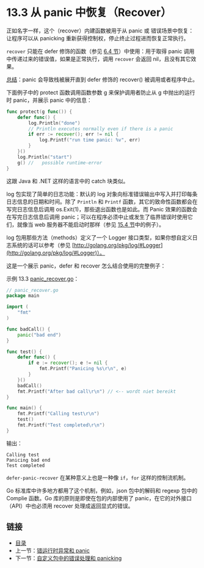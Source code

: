 # 13.3 从 panic 中恢复（Recover）

正如名字一样，这个（recover）内建函数被用于从 panic 或 错误场景中恢复：让程序可以从 panicking 重新获得控制权，停止终止过程进而恢复正常执行。

`recover` 只能在 defer 修饰的函数（参见 [6.4 节](../06/06.4.md)）中使用：用于取得 panic 调用中传递过来的错误值，如果是正常执行，调用 `recover` 会返回 nil，且没有其它效果。

<u>总结</u>：panic 会导致栈被展开直到 defer 修饰的 recover() 被调用或者程序中止。

下面例子中的 protect 函数调用函数参数 g 来保护调用者防止从 g 中抛出的运行时 panic，并展示 panic 中的信息：

```go
func protect(g func()) {
	defer func() {
		log.Println("done")
		// Println executes normally even if there is a panic
		if err := recover(); err != nil {
			log.Printf("run time panic: %v", err)
		}
	}()
	log.Println("start")
	g() //   possible runtime-error
}
```

这跟 Java 和 .NET 这样的语言中的 catch 块类似。

log 包实现了简单的日志功能：默认的 log 对象向标准错误输出中写入并打印每条日志信息的日期和时间。除了 `Println` 和 `Printf` 函数，其它的致命性函数都会在写完日志信息后调用 os.Exit(1)，那些退出函数也是如此。而 Panic 效果的函数会在写完日志信息后调用 panic；可以在程序必须中止或发生了临界错误时使用它们，就像当 web 服务器不能启动时那样（参见 [15.4 节](../15/15.4.md)中的例子）。

log 包用那些方法（methods）定义了一个 Logger 接口类型，如果你想自定义日志系统的话可以参考（参见 [http://golang.org/pkg/log/#Logger](http://golang.org/pkg/log/#Logger)）。

这是一个展示 panic，defer 和 recover 怎么结合使用的完整例子：

示例 13.3 [panic_recover.go](../examples/chapter_13/panic_recover.go)：

```go
// panic_recover.go
package main

import (
	"fmt"
)

func badCall() {
	panic("bad end")
}

func test() {
	defer func() {
		if e := recover(); e != nil {
			fmt.Printf("Panicing %s\r\n", e)
		}
	}()
	badCall()
	fmt.Printf("After bad call\r\n") // <-- wordt niet bereikt
}

func main() {
	fmt.Printf("Calling test\r\n")
	test()
	fmt.Printf("Test completed\r\n")
}
```

输出：

```
Calling test
Panicing bad end
Test completed
```

`defer-panic-recover` 在某种意义上也是一种像 `if`，`for` 这样的控制流机制。

Go 标准库中许多地方都用了这个机制，例如，json 包中的解码和 regexp 包中的 Complie 函数。Go 库的原则是即使在包的内部使用了 panic，在它的对外接口（API）中也必须用 recover 处理成返回显式的错误。

## 链接

- [目录](../directory.md)
- 上一节：[错运行时异常和 panic](13.2.md)
- 下一节：[自定义包中的错误处理和 panicking](13.4.md)
